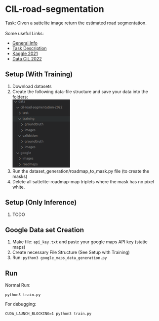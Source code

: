 # CIL-road-segmentation
Task: Given a sattelite image return the estimated road segmentation.<br><br>
Some useful Links:
- [General Info](https://docs.google.com/document/d/1T5EjTYempPQng1BecGolbLtN5LtCL_xwq2PmmM-mAJ0/edit)
- [Task Description](https://docs.google.com/document/d/1MVRFu4oKWgAluY7CRzehFH8Pt-TNSW_9JJ6E9gmraZg/edit)
- [Kaggle 2021](https://www.kaggle.com/c/cil-road-segmentation-2021)
- [Data CIL 2022](https://polybox.ethz.ch/index.php/s/AGkDmbC8IfmtBkr/authenticate)

## Setup (With Training)
1. Download datasets
2. Create the following data-file structure and save your data into the folders: <br>
    <img src="images/data-structure.png" height=220px>
3. Run the dataset_generation/roadmap_to_mask.py file (to create the masks)
4. Delete all sattelite-roadmap-map triplets where the mask has no pixel white. 


## Setup (Only Inference)
1. TODO


## Google Data set Creation
1. Make file: `api_key.txt` and paste your google maps API key (static maps)
2. Create necessary File Structure (See Setup with Training)
3. Run: `python3 google_maps_data_generation.py`

## Run
Normal Run:
```
python3 train.py
```
For debugging:
```
CUDA_LAUNCH_BLOCKING=1 python3 train.py
```
